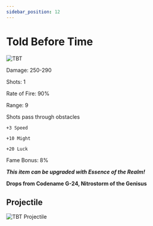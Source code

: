 ```yaml
---
sidebar_position: 12
---
```


# Told Before Time

![TBT](https://vwiki.valorserver.com/api/item/picture/told%20before%20time)

Damage: 250-290

Shots: 1

Rate of Fire: 90%

Range: 9

Shots pass through obstacles

    +3 Speed
    
    +10 Might 

    +20 Luck
    
Fame Bonus: 8%

***This item can be upgraded with Essence of the Realm!***

**Drops from Codename G-24, Nitrostorm of the Genisus**

## Projectile

![TBT Projectile](https://cdn.discordapp.com/attachments/1160376179996496013/1170815125826064616/toldbeforetime.gif?ex=6591c88e&is=657f538e&hm=0a4f6b799e7ab51046dd3388becfc25e83f2918bb1197a58bbff60d494bb970d&)
